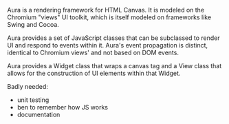 Aura is a rendering framework for HTML Canvas. It is modeled on the Chromium "views" UI toolkit, which is itself modeled on frameworks like Swing and Cocoa.

Aura provides a set of JavaScript classes that can be subclassed to render UI and respond to events within it. Aura's event propagation is distinct, identical to Chromium views' and not based on DOM events.

Aura provides a Widget class that wraps a canvas tag and a View class that allows for the construction of UI elements within that Widget.

Badly needed:
  * unit testing
  * ben to remember how JS works
  * documentation